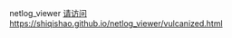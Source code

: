 netlog_viewer
[请访问https://shiqishao.github.io/netlog_viewer/vulcanized.html](https://shiqishao.github.io/netlog_viewer/vulcanized.html)
